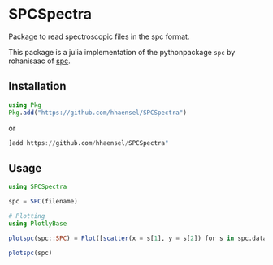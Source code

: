 # SPCSpectra

Package to read spectroscopic files in the spc format.

This package is a julia implementation of the pythonpackage `spc` by rohanisaac
of [spc](https://github.com/rohanisaac/spc).


## Installation

```julia
using Pkg
Pkg.add("https://github.com/hhaensel/SPCSpectra")
```
or
```julia
]add https://github.com/hhaensel/SPCSpectra"
```

## Usage

```julia
using SPCSpectra

spc = SPC(filename)

# Plotting
using PlotlyBase

plotspc(spc::SPC) = Plot([scatter(x = s[1], y = s[2]) for s in spc.data])

plotspc(spc)
```

